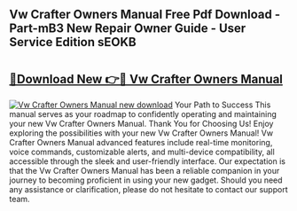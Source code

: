 ## Vw Crafter Owners Manual Free Pdf Download - Part-mB3 New Repair Owner Guide - User Service Edition sEOKB

# <h2><a href="http://cf20909.oget.top/?id=Vw+Crafter+Owners+Manual">🔗Download New 👉🔴 Vw Crafter Owners Manual</a></h2>

[![Vw Crafter Owners Manual new download](https://i.imgur.com/5g1atiW.png)](http://cf20909.oget.top/?id=Vw+Crafter+Owners+Manual)
Your Path to Success This manual serves as your roadmap to confidently operating and maintaining your new Vw Crafter Owners Manual. Thank You for Choosing Us! Enjoy exploring the possibilities with your new Vw Crafter Owners Manual! Vw Crafter Owners Manual advanced features include real-time monitoring, voice commands, customizable alerts, and multi-device compatibility, all accessible through the sleek and user-friendly interface. Our expectation is that the Vw Crafter Owners Manual has been a reliable companion in your journey to becoming proficient in using your new gadget. Should you need any assistance or clarification, please do not hesitate to contact our support team.
